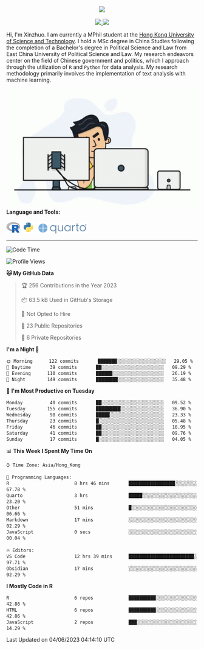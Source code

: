 <div align='center'>
<img src='https://readme-typing-svg.herokuapp.com?font=ubuntu&color=4d3900&center=true&lines=HKUST+Mphil+in+SOSC;Focus+on+China;Code+for+PoliSci'/>
</div>

<p align='center'>
 <a href='https://www.linkedin.com/in/xinzhuo-huang-5161011ba/' target='_blank'>
        <img src='https://img.shields.io/badge/linkedin%20-%230077B5.svg?&style=for-the-badge&logo=linkedin&logoColor=white'/>
    </a>
 <a href='https://twitter.com/HsinchoH' target='_blank'>
        <img src='https://img.shields.io/badge/Twitter-1DA1F2?style=for-the-badge&logo=twitter&logoColor=white'/>
    </a>
    </p>
    
Hi, I'm Xinzhuo. I am currently a MPhil student at the [Hong Kong University of Science and Technology](https://sosc.hkust.edu.hk/node/613). I hold a MSc degree in China Studies following the completion of a Bachelor's degree in Political Science and Law from East China University of Political Science and Law. My research endeavors center on the field of Chinese government and politics, which I approach through the utilization of `R` and `Python` for data analysis. My research methodology primarily involves the implementation of text analysis with machine learning.




<img align='right' src="https://github.com/xinzhuohkust/xinzhuohkust/blob/main/programmer.gif" width="590">



**Language and Tools:**  

<code><img height="36" src="https://raw.githubusercontent.com/github/explore/80688e429a7d4ef2fca1e82350fe8e3517d3494d/topics/r/r.png"></code>
<code><img height="36" src="https://raw.githubusercontent.com/github/explore/80688e429a7d4ef2fca1e82350fe8e3517d3494d/topics/python/python.png"></code>
<code><img height="32" src="https://github.com/quarto-dev/quarto-r/blob/main/man/figures/quarto.png"></code>

---
<!--START_SECTION:waka-->
![Code Time](http://img.shields.io/badge/Code%20Time-578%20hrs%2040%20mins-blue)

![Profile Views](http://img.shields.io/badge/Profile%20Views-14-blue)

**🐱 My GitHub Data** 

> 🏆 256 Contributions in the Year 2023
 > 
> 📦 63.5 kB Used in GitHub's Storage 
 > 
> 🚫 Not Opted to Hire
 > 
> 📜 23 Public Repositories 
 > 
> 🔑 6 Private Repositories  
 > 
**I'm a Night 🦉** 

```text
🌞 Morning      122 commits       ███████░░░░░░░░░░░░░░░░░░   29.05 % 
🌆 Daytime       39 commits       ██░░░░░░░░░░░░░░░░░░░░░░░   09.29 % 
🌃 Evening      110 commits       ██████░░░░░░░░░░░░░░░░░░░   26.19 % 
🌙 Night        149 commits       ████████░░░░░░░░░░░░░░░░░   35.48 % 

```
📅 **I'm Most Productive on Tuesday** 

```text
Monday          40 commits       ██░░░░░░░░░░░░░░░░░░░░░░░   09.52 % 
Tuesday        155 commits       █████████░░░░░░░░░░░░░░░░   36.90 % 
Wednesday       98 commits       █████░░░░░░░░░░░░░░░░░░░░   23.33 % 
Thursday        23 commits       █░░░░░░░░░░░░░░░░░░░░░░░░   05.48 % 
Friday          46 commits       ██░░░░░░░░░░░░░░░░░░░░░░░   10.95 % 
Saturday        41 commits       ██░░░░░░░░░░░░░░░░░░░░░░░   09.76 % 
Sunday          17 commits       █░░░░░░░░░░░░░░░░░░░░░░░░   04.05 % 

```


📊 **This Week I Spent My Time On** 

```text
⌚︎ Time Zone: Asia/Hong_Kong

💬 Programming Languages: 
R                        8 hrs 46 mins       █████████████████░░░░░░░░   67.78 % 
Quarto                   3 hrs               █████░░░░░░░░░░░░░░░░░░░░   23.20 % 
Other                    51 mins             █░░░░░░░░░░░░░░░░░░░░░░░░   06.66 % 
Markdown                 17 mins             ░░░░░░░░░░░░░░░░░░░░░░░░░   02.29 % 
JavaScript               0 secs              ░░░░░░░░░░░░░░░░░░░░░░░░░   00.04 % 

🔥 Editors: 
VS Code                  12 hrs 39 mins      ████████████████████████░   97.71 % 
Obsidian                 17 mins             ░░░░░░░░░░░░░░░░░░░░░░░░░   02.29 % 

```

**I Mostly Code in R** 

```text
R                        6 repos             ██████████░░░░░░░░░░░░░░░   42.86 % 
HTML                     6 repos             ██████████░░░░░░░░░░░░░░░   42.86 % 
JavaScript               2 repos             ███░░░░░░░░░░░░░░░░░░░░░░   14.29 % 

```



 Last Updated on 04/06/2023 04:14:10 UTC
<!--END_SECTION:waka-->
    
    
    
    
    
    
    
    
